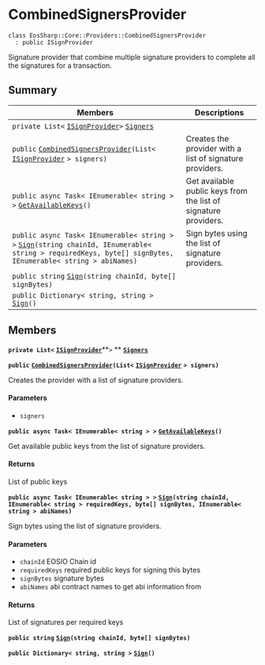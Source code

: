 # CombinedSignersProvider

```
class EosSharp::Core::Providers::CombinedSignersProvider
  : public ISignProvider
```

Signature provider that combine multiple signature providers to complete all the signatures for a transaction.

## Summary

| Members                                                                                                                                                                                                                                                                                                                                    | Descriptions                                                    |
| ------------------------------------------------------------------------------------------------------------------------------------------------------------------------------------------------------------------------------------------------------------------------------------------------------------------------------------------ | --------------------------------------------------------------- |
| `private List<` [`ISignProvider`](EosSharp--Core--Interfaces.md)`>` [`Signers`](EosSharp--Core--Providers--CombinedSignersProvider.md#class\_eos\_sharp\_1\_1\_core\_1\_1\_providers\_1\_1\_combined\_signers\_provider\_1ae8aaf996c9db766477f2dc50ae603abd)                                                                               |                                                                 |
| `public` [`CombinedSignersProvider`](EosSharp--Core--Providers--CombinedSignersProvider.md#class\_eos\_sharp\_1\_1\_core\_1\_1\_providers\_1\_1\_combined\_signers\_provider\_1a6627f4273acabc945dec7a90fbe25c6f)`(List<` [`ISignProvider`](EosSharp--Core--Interfaces.md) `> signers)`                                                    | Creates the provider with a list of signature providers.        |
| `public async Task< IEnumerable< string > >` [`GetAvailableKeys`](EosSharp--Core--Providers--CombinedSignersProvider.md#class\_eos\_sharp\_1\_1\_core\_1\_1\_providers\_1\_1\_combined\_signers\_provider\_1abc854ac1910c72b068bb1de7b01494cf)`()`                                                                                         | Get available public keys from the list of signature providers. |
| `public async Task< IEnumerable< string > >` [`Sign`](EosSharp--Core--Providers--CombinedSignersProvider.md#class\_eos\_sharp\_1\_1\_core\_1\_1\_providers\_1\_1\_combined\_signers\_provider\_1adb0929d2b1d32c1bcf325e15fc8b86f0)`(string chainId, IEnumerable< string > requiredKeys, byte[] signBytes, IEnumerable< string > abiNames)` | Sign bytes using the list of signature providers.               |
| `public string` [`Sign`](EosSharp--Core--Providers--CombinedSignersProvider.md#class\_eos\_sharp\_1\_1\_core\_1\_1\_providers\_1\_1\_combined\_signers\_provider\_1a0fc9796423303a91abdb2dada5725241)`(string chainId, byte[] signBytes)`                                                                                                  |                                                                 |
| `public Dictionary< string, string >` [`Sign`](EosSharp--Core--Providers--CombinedSignersProvider.md#class\_eos\_sharp\_1\_1\_core\_1\_1\_providers\_1\_1\_combined\_signers\_provider\_1a79cf8d8e56daaf553c0f6f1579016ca6)`()`                                                                                                            |                                                                 |

## Members

**`private List<`** [**`ISignProvider`**](EosSharp--Core--Interfaces.md)**`>` ** [**`Signers`**](EosSharp--Core--Providers--CombinedSignersProvider.md#class\_eos\_sharp\_1\_1\_core\_1\_1\_providers\_1\_1\_combined\_signers\_provider\_1ae8aaf996c9db766477f2dc50ae603abd)

**`public`** [**`CombinedSignersProvider`**](EosSharp--Core--Providers--CombinedSignersProvider.md#class\_eos\_sharp\_1\_1\_core\_1\_1\_providers\_1\_1\_combined\_signers\_provider\_1a6627f4273acabc945dec7a90fbe25c6f)**`(List<`** [**`ISignProvider`**](EosSharp--Core--Interfaces.md) **`> signers)`**

Creates the provider with a list of signature providers.

#### Parameters

* `signers`

**`public async Task< IEnumerable< string > >`** [**`GetAvailableKeys`**](EosSharp--Core--Providers--CombinedSignersProvider.md#class\_eos\_sharp\_1\_1\_core\_1\_1\_providers\_1\_1\_combined\_signers\_provider\_1abc854ac1910c72b068bb1de7b01494cf)**`()`**

Get available public keys from the list of signature providers.

#### Returns

List of public keys

**`public async Task< IEnumerable< string > >`** [**`Sign`**](EosSharp--Core--Providers--CombinedSignersProvider.md#class\_eos\_sharp\_1\_1\_core\_1\_1\_providers\_1\_1\_combined\_signers\_provider\_1adb0929d2b1d32c1bcf325e15fc8b86f0)**`(string chainId, IEnumerable< string > requiredKeys, byte[] signBytes, IEnumerable< string > abiNames)`**

Sign bytes using the list of signature providers.

#### Parameters

* `chainId` EOSIO Chain id
* `requiredKeys` required public keys for signing this bytes
* `signBytes` signature bytes
* `abiNames` abi contract names to get abi information from

#### Returns

List of signatures per required keys

**`public string`** [**`Sign`**](EosSharp--Core--Providers--CombinedSignersProvider.md#class\_eos\_sharp\_1\_1\_core\_1\_1\_providers\_1\_1\_combined\_signers\_provider\_1a0fc9796423303a91abdb2dada5725241)**`(string chainId, byte[] signBytes)`**

**`public Dictionary< string, string >`** [**`Sign`**](EosSharp--Core--Providers--CombinedSignersProvider.md#class\_eos\_sharp\_1\_1\_core\_1\_1\_providers\_1\_1\_combined\_signers\_provider\_1a79cf8d8e56daaf553c0f6f1579016ca6)**`()`**
